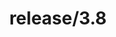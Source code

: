 ---
title: "release/3.8"
description: >
  release/3.8 CHANGELOG 汇总，最近发布版本: v3.8.14 , 时间: 2022-07-31
weight: -38
---